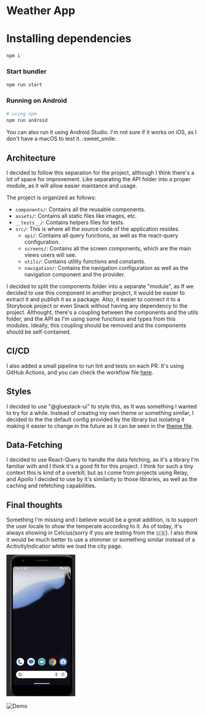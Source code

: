 # Weather App

# Installing dependencies

```bash
npm i
```

### Start bundler

```bash
npm run start
```

### Running on Android

```bash
# using npm
npm run android
```

You can also run it using Android Studio. I'm not sure if it works on iOS, as I don't have a macOS to test it. :sweet_smile:

## Architecture

I decided to follow this separation for the project, although I think there's a lot of space for improvement. Like separating the API folder into a proper module, as it will allow easier maintance and usage.

The project is organized as follows:

- `components/`: Contains all the reusable components.
- `assets/`: Contains all static files like images, etc.
- `__tests__/`: Contains helpers files for tests.
- `src/`: This is where all the source code of the application resides.
  - `api/`: Contains all query functions, as well as the react-query configuration.
  - `screens/`: Contains all the screen components, which are the main views users will see.
  - `utils/`: Contains utility functions and constants.
  - `navigation/`: Contains the navigation configuration as well as the navigation component and the provider.

I decided to split the components folder into a separate "module", as If we decided to use this component in another project, it would be easier to extract it and publish it as a package. Also, it easier to connect it to a Storybook project or even Snack without having any dependency to the project. Althought, there's a coupling between the components and the utils folder, and the API as I'm using some functions and types from this modules. Ideally, this coupling should be removed and the components should be self-contained.

## CI/CD

I also added a small pipeline to run lint and tests on each PR. It's using GitHub Actions, and you can check the workflow file [here](.github/workflows/main.yml).

## Styles

I decided to use "@gluestack-ui" to style this, as It was something I wanted to try for a while. Instead of creating my own theme or something similar, I decided to the the default config provided by the library but isolating it making it easier to change in the future as it can be seen in the [theme file](components/theme/theme.ts).

## Data-Fetching

I decided to use React-Query to handle the data fetching, as it's a library I'm familiar with and I think it's a good fit for this project. I think for such a tiny context this is kind of a overkill, but as I come from projects using Relay, and Apollo I decided to use by it's similarity to those libraries, as well as the caching and refetching capabilities.

## Final thoughts

Something I'm missing and I believe would be a great addition, is to support the user locale to show the temperate according to it. As of today, it's always showing in Celcius(sorry if you are testing from the 🇺🇸). I also think it would be much better to use a shimmer or something similar instead of a AcitivityIndicatior while we load the city page.

![Demo](https://github.com/MateusAndrade/weather-app/blob/main/demo/Demo%20Android.gif)


![Demo](https://raw.githubusercontent.com/username/repo/branch/path_to_video.gif)
